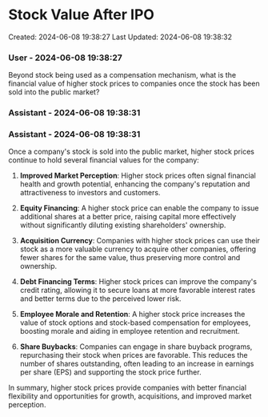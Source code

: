 # Stock Value After IPO

Created: 2024-06-08 19:38:27
Last Updated: 2024-06-08 19:38:32

### User - 2024-06-08 19:38:27

Beyond stock being used as a compensation mechanism, what is the financial value of higher stock prices to companies once the stock has been sold into the public market?

### Assistant - 2024-06-08 19:38:31



### Assistant - 2024-06-08 19:38:31

Once a company's stock is sold into the public market, higher stock prices continue to hold several financial values for the company:

1. **Improved Market Perception**: Higher stock prices often signal financial health and growth potential, enhancing the company's reputation and attractiveness to investors and customers.

2. **Equity Financing**: A higher stock price can enable the company to issue additional shares at a better price, raising capital more effectively without significantly diluting existing shareholders' ownership.

3. **Acquisition Currency**: Companies with higher stock prices can use their stock as a more valuable currency to acquire other companies, offering fewer shares for the same value, thus preserving more control and ownership.

4. **Debt Financing Terms**: Higher stock prices can improve the company's credit rating, allowing it to secure loans at more favorable interest rates and better terms due to the perceived lower risk.

5. **Employee Morale and Retention**: A higher stock price increases the value of stock options and stock-based compensation for employees, boosting morale and aiding in employee retention and recruitment.

6. **Share Buybacks**: Companies can engage in share buyback programs, repurchasing their stock when prices are favorable. This reduces the number of shares outstanding, often leading to an increase in earnings per share (EPS) and supporting the stock price further.

In summary, higher stock prices provide companies with better financial flexibility and opportunities for growth, acquisitions, and improved market perception.

